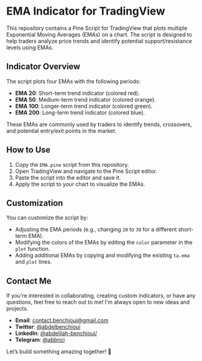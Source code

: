 # EMA Indicator for TradingView

This repository contains a Pine Script for TradingView that plots multiple Exponential Moving Averages (EMAs) on a chart. The script is designed to help traders analyze price trends and identify potential support/resistance levels using EMAs.

## Indicator Overview

The script plots four EMAs with the following periods:
- **EMA 20**: Short-term trend indicator (colored red).
- **EMA 50**: Medium-term trend indicator (colored orange).
- **EMA 100**: Longer-term trend indicator (colored green).
- **EMA 200**: Long-term trend indicator (colored blue).

These EMAs are commonly used by traders to identify trends, crossovers, and potential entry/exit points in the market.

## How to Use

1. Copy the `EMA.pine` script from this repository.
2. Open TradingView and navigate to the Pine Script editor.
3. Paste the script into the editor and save it.
4. Apply the script to your chart to visualize the EMAs.

## Customization

You can customize the script by:
- Adjusting the EMA periods (e.g., changing `20` to `30` for a different short-term EMA).
- Modifying the colors of the EMAs by editing the `color` parameter in the `plot` function.
- Adding additional EMAs by copying and modifying the existing `ta.ema` and `plot` lines.

## Contact Me

If you're interested in collaborating, creating custom indicators, or have any questions, feel free to reach out to me! I'm always open to new ideas and projects.

- **Email**: [contact.benchioui@gmail.com](mailto:contact.benchioui@gmail.com)  
- **Twitter**: [@abdelbenchioui](https://x.com/abdelbenchioui)  
- **LinkedIn**: [@abdelilah-benchioui/](https://www.linkedin.com/in/abdelilah-benchioui/)  
- **Telegram**: [@abbnci](https://t.me/abbnci)  

Let’s build something amazing together! 🚀
